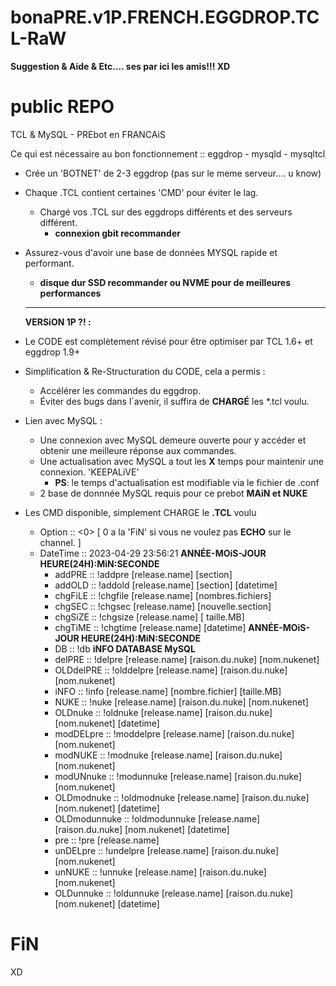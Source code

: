 # bonaPRE.v1P.FRENCH.EGGDROP.TCL-RaW

**Suggestion & Aide & Etc.... ses par ici les amis!!! XD**

# public REPO
TCL &amp; MySQL - PREbot en FRANCAiS

Ce qui est nécessaire au bon fonctionnement :: eggdrop - mysqld - mysqltcl

- Crée un 'BOTNET' de 2-3 eggdrop (pas sur le meme serveur.... u know)
- Chaque .TCL contient certaines 'CMD' pour éviter le lag.
  - Chargé vos .TCL sur des eggdrops différents et des serveurs différent.
    - **connexion gbit recommander**
- Assurez-vous d'avoir une base de données MYSQL rapide et performant.
  - **disque dur SSD recommander ou NVME pour de meilleures performances**
  -------------------------------------------------------------------------------------------------------

  **VERSiON 1P ?! :**

- Le CODE est complètement révisé pour être optimiser par TCL 1.6+ et eggdrop 1.9+
- Simplification & Re-Structuration du CODE, cela a permis :
  - Accélérer les commandes du eggdrop.
  - Éviter des bugs dans l`avenir, il suffira de **CHARGÉ** les *.tcl voulu.
- Lien avec MySQL :
  - Une connexion avec MySQL demeure ouverte pour y accéder et obtenir une meilleure réponse aux commandes.
  - Une actualisation avec MySQL a tout les **X** temps pour maintenir une connexion. 'KEEPALiVE' 
    - **PS**: le temps d'actualisation est modifiable via le fichier de .conf
  - 2 base de donnnée MySQL requis pour ce prebot **MAiN et NUKE**
- Les CMD disponible, simplement CHARGE le **.TCL** voulu
  - Option :: <0> [ 0 a la 'FiN' si vous ne voulez pas **ECHO** sur le channel. ]
  - DateTime :: 2023-04-29 23:56:21 **ANNÉE-MOiS-JOUR HEURE(24H):MiN:SECONDE**
    - addPRE :: !addpre [release.name] [section]
    - addOLD :: !addold [release.name] [section] [datetime]
    - chgFiLE :: !chgfile [release.name] [nombres.fichiers]
    - chgSEC :: !chgsec [release.name] [nouvelle.section]
    - chgSiZE :: !chgsize [release.name] [ taille.MB]
    - chgTiME :: !chgtime [release.name] [datetime] **ANNÉE-MOiS-JOUR HEURE(24H):MiN:SECONDE**
    - DB :: !db **iNFO DATABASE MySQL**
    - delPRE :: !delpre [release.name] [raison.du.nuke] [nom.nukenet]
    - OLDdelPRE :: !olddelpre [release.name] [raison.du.nuke] [nom.nukenet]
    - iNFO :: !info [release.name] [nombre.fichier] [taille.MB]
    - NUKE :: !nuke [release.name] [raison.du.nuke] [nom.nukenet]
    - OLDnuke :: !oldnuke [release.name] [raison.du.nuke] [nom.nukenet] [datetime]
    - modDELpre :: !moddelpre [release.name] [raison.du.nuke] [nom.nukenet]
    - modNUKE :: !modnuke [release.name] [raison.du.nuke] [nom.nukenet]
    - modUNnuke :: !modunnuke [release.name] [raison.du.nuke] [nom.nukenet]
    - OLDmodnuke :: !oldmodnuke [release.name] [raison.du.nuke] [nom.nukenet] [datetime]
    - OLDmodunnuke :: !oldmodunnuke [release.name] [raison.du.nuke] [nom.nukenet] [datetime]
    - pre :: !pre [release.name]
    - unDELpre :: !undelpre [release.name] [raison.du.nuke] [nom.nukenet]
    - unNUKE :: !unnuke [release.name] [raison.du.nuke] [nom.nukenet]
    - OLDunnuke :: !oldunnuke [release.name] [raison.du.nuke] [nom.nukenet] [datetime]

# FiN
XD
